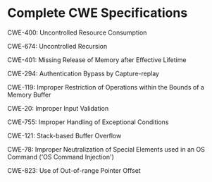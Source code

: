 

# Complete CWE Specifications

CWE-400: Uncontrolled Resource Consumption

CWE-674: Uncontrolled Recursion

CWE-401: Missing Release of Memory after Effective Lifetime

CWE-294: Authentication Bypass by Capture-replay

CWE-119: Improper Restriction of Operations within the Bounds of a Memory Buffer

CWE-20: Improper Input Validation

CWE-755: Improper Handling of Exceptional Conditions

CWE-121: Stack-based Buffer Overflow

CWE-78: Improper Neutralization of Special Elements used in an OS Command ('OS Command Injection')

CWE-823: Use of Out-of-range Pointer Offset